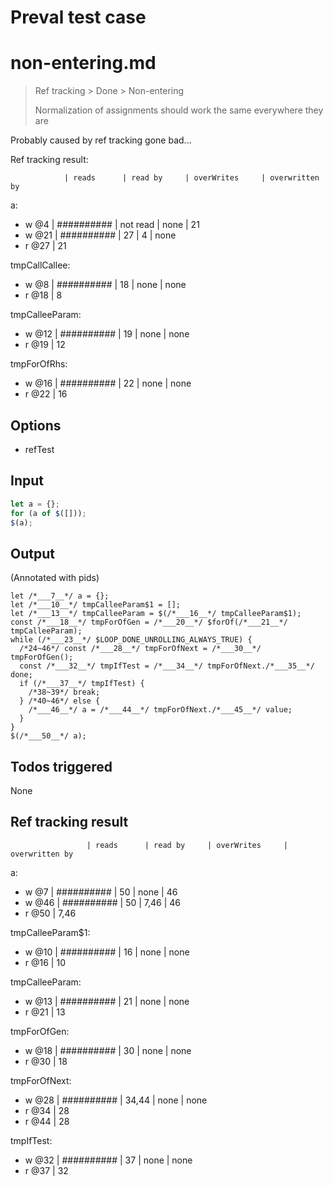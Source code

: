 # Preval test case

# non-entering.md

> Ref tracking > Done > Non-entering
>
> Normalization of assignments should work the same everywhere they are

Probably caused by ref tracking gone bad...

Ref tracking result:

                | reads      | read by     | overWrites     | overwritten by
a:
- w @4          | ########## | not read    | none           | 21
- w @21         | ########## | 27          | 4              | none
- r @27         | 21

tmpCallCallee:
- w @8          | ########## | 18          | none           | none
- r @18         | 8

tmpCalleeParam:
- w @12         | ########## | 19          | none           | none
- r @19         | 12

tmpForOfRhs:
- w @16         | ########## | 22          | none           | none
- r @22         | 16

## Options

- refTest

## Input

`````js filename=intro
let a = {};
for (a of $([]));
$(a);
`````


## Output

(Annotated with pids)

`````filename=intro
let /*___7__*/ a = {};
let /*___10__*/ tmpCalleeParam$1 = [];
let /*___13__*/ tmpCalleeParam = $(/*___16__*/ tmpCalleeParam$1);
const /*___18__*/ tmpForOfGen = /*___20__*/ $forOf(/*___21__*/ tmpCalleeParam);
while (/*___23__*/ $LOOP_DONE_UNROLLING_ALWAYS_TRUE) {
  /*24~46*/ const /*___28__*/ tmpForOfNext = /*___30__*/ tmpForOfGen();
  const /*___32__*/ tmpIfTest = /*___34__*/ tmpForOfNext./*___35__*/ done;
  if (/*___37__*/ tmpIfTest) {
    /*38~39*/ break;
  } /*40~46*/ else {
    /*___46__*/ a = /*___44__*/ tmpForOfNext./*___45__*/ value;
  }
}
$(/*___50__*/ a);
`````


## Todos triggered


None


## Ref tracking result


                     | reads      | read by     | overWrites     | overwritten by
a:
  - w @7       | ########## | 50          | none           | 46
  - w @46      | ########## | 50          | 7,46           | 46
  - r @50      | 7,46

tmpCalleeParam$1:
  - w @10            | ########## | 16          | none           | none
  - r @16            | 10

tmpCalleeParam:
  - w @13            | ########## | 21          | none           | none
  - r @21            | 13

tmpForOfGen:
  - w @18            | ########## | 30          | none           | none
  - r @30            | 18

tmpForOfNext:
  - w @28            | ########## | 34,44       | none           | none
  - r @34            | 28
  - r @44            | 28

tmpIfTest:
  - w @32            | ########## | 37          | none           | none
  - r @37            | 32
